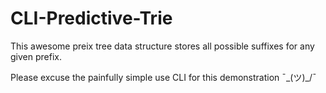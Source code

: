 # CLI-Predictive-Trie
This awesome preix tree data structure stores all possible suffixes for any given prefix.

Please excuse the painfully simple use CLI for this demonstration ¯\_(ツ)_/¯
